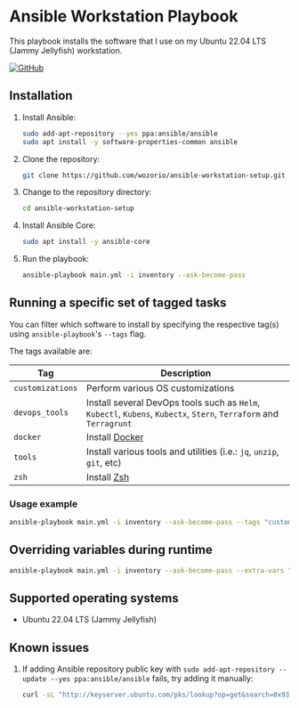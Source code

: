 # Ansible Workstation Playbook

This playbook installs the software that I use on my Ubuntu 22.04 LTS (Jammy Jellyfish) workstation.

[![GitHub](https://img.shields.io/github/license/wozorio/ansible-workstation-setup)](https://github.com/wozorio/ansible-workstation-setup/blob/master/LICENSE)

## Installation

1. Install Ansible:

   ```bash
   sudo add-apt-repository --yes ppa:ansible/ansible
   sudo apt install -y software-properties-common ansible
   ```

1. Clone the repository:

   ```bash
   git clone https://github.com/wozorio/ansible-workstation-setup.git
   ```

1. Change to the repository directory:

   ```bash
   cd ansible-workstation-setup
   ```

1. Install Ansible Core:

   ```bash
   sudo apt install -y ansible-core
   ```

1. Run the playbook:

   ```bash
   ansible-playbook main.yml -i inventory --ask-become-pass
   ```

## Running a specific set of tagged tasks

You can filter which software to install by specifying the respective tag(s) using `ansible-playbook`'s `--tags` flag.

The tags available are:

| Tag              | Description                                                                                                        |
| ---------------- | ------------------------------------------------------------------------------------------------------------------ |
| `customizations` | Perform various OS customizations                                                                                  |
| `devops_tools`   | Install several DevOps tools such as `Helm`, `Kubectl`, `Kubens`, `Kubectx`, `Stern`, `Terraform` and `Terragrunt` |
| `docker`         | Install [Docker](https://docs.docker.com/engine/install/ubuntu/)                                                   |
| `tools`          | Install various tools and utilities (i.e.: `jq`, `unzip`, `git`, etc)                                              |
| `zsh`            | Install [Zsh](https://www.zsh.org/)                                                                                |

### Usage example

```bash
ansible-playbook main.yml -i inventory --ask-become-pass --tags "customizations, docker"
```

## Overriding variables during runtime

```bash
ansible-playbook main.yml -i inventory --ask-become-pass --extra-vars "user=wozorio hostname=mint"
```

## Supported operating systems

- Ubuntu 22.04 LTS (Jammy Jellyfish)

## Known issues

1. If adding Ansible repository public key with `sudo add-apt-repository --update --yes ppa:ansible/ansible` fails, try adding it manually:

   ```bash
   curl -sL "http://keyserver.ubuntu.com/pks/lookup?op=get&search=0x93C4A3FD7BB9C367" | sudo apt-key add`
   ```
